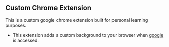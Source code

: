 ## Custom Chrome Extension

This is a custom google chrome extension built for personal learning purposes.

- This extension adds a custom background to your browser when [google](google.com) is accessed.
